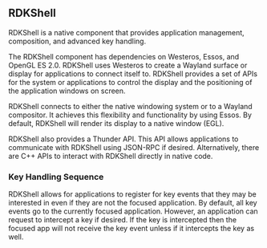 ## RDKShell 

RDKShell is a native component that provides application management, composition, and advanced key handling.  


The RDKShell component has dependencies on Westeros, Essos, and OpenGL ES 2.0.  RDKShell uses Westeros to create a Wayland surface or display for applications to connect itself to. RDKShell provides a set of APIs for the system or applications to control the display and the positioning of the application windows on screen.  

RDKShell connects to either the native windowing system or to a Wayland compositor.  It achieves this flexibility and functionality by using Essos.  By default, RDKShell will render its display to a native window (EGL).

RDKShell also provides a Thunder API.  This API allows applications to communicate with RDKShell using JSON-RPC if desired.  Alternatively, there are C++ APIs to interact with RDKShell directly in native code.

### Key Handling Sequence

RDKShell allows for applications to register for key events that they may be interested in even if they are not the focused application.  By default, all key events go to the currently focused application.  However, an application can request to intercept a key if desired.  If the key is intercepted then the focused app will not receive the key event unless if it intercepts the key as well.  
